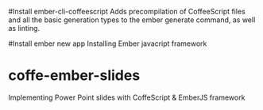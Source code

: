 #Install ember-cli-coffeescript
Adds precompilation of CoffeeScript files and all the basic generation types to the ember generate command, as well as linting.

#Install ember new app
Installing Ember javacript framework

# coffe-ember-slides
Implementing Power Point slides with CoffeScript &amp; EmberJS framework
